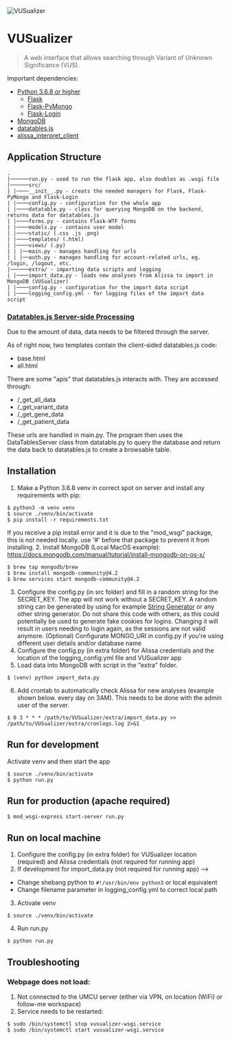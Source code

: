 <img src="https://i.imgur.com/zPP83aX.png" title="VUSualizer" alt="VUSualizer">

# VUSualizer

> A web interface that allows searching through Variant of Unknown Significance (VUS).

Important dependencies: 
- [Python 3.6.8 or higher](https://www.python.org/)
  - [Flask](https://pypi.org/project/Flask/)
  - [Flask-PyMongo](https://pypi.org/project/Flask-PyMongo/)
  - [Flask-Login]()
- [MongoDB](https://www.mongodb.com/)
- [datatables.js](https://datatables.net/)
- [alissa_interpret_client](https://github.com/UMCUGenetics/alissa_interpret_client)


## Application Structure 
```
.
|──────run.py - used to run the flask app, also doubles as .wsgi file
|──────src/
| |────__init__.py - creats the needed managers for Flask, Flask-PyMongo and Flask-Login
| |────config.py - configuration for the whole app
| |────datatable.py - class for querying MongoDB on the backend, returns data for datatables.js
| |────forms.py - contains Flask-WTF forms
| |────models.py - contains user model
| |────static/ (.css .js .png)
| |────templates/ (.html)
| |────views/ (.py)
| | |──main.py - manages handling for urls
| | |──auth.py - manages handling for account-related urls, eg. /login, /logout, etc.
|──────extra/ - importing data scripts and logging
| |────import_data.py - loads new analyses from Alissa to import in MongoDB (VUSualizer)
| |────config.py - configuration for the import data script
| |────logging_config.yml - for logging files of the import data script
```

### [Datatables.js Server-side Processing](https://datatables.net/manual/server-side)
Due to the amount of data, data needs to be filtered through the server.

As of right now, two templates contain the client-sided datatables.js code:
- base.html
- all.html

There are some "apis" that datatables.js interacts with. They are accessed through:
- /_get_all_data
- /_get_variant_data
- /_get_gene_data
- /_get_patient_data

These urls are handled in main.py. The program then uses the DataTablesServer class from datatable.py to query the database and return the data back to datatables.js to create a browsable table. 


## Installation

1. Make a Python 3.6.8 venv in correct spot on server and install any requirements with pip:
```
$ python3 -m venv venv
$ source ./venv/bin/activate
$ pip install -r requirements.txt
```
If you receive a pip install error and it is due to the "mod_wsgi" package, this is not needed locally. use '#' before that package to prevent it from installing.
2. Install MongoDB
(Local MacOS example): https://docs.mongodb.com/manual/tutorial/install-mongodb-on-os-x/
```
$ brew tap mongodb/brew
$ brew install mongodb-community@4.2
$ brew services start mongodb-community@4.2
```
3. Configure the config.py (in src folder) and fill in a random string for the SECRET_KEY. The app will not work without a SECRET_KEY. A random string can be generated by using for example [String Generator](https://www.random.org/strings/) or any other string generator. Do not share this code with others, as this could potentially be used to generate fake cookies for logins. Changing it will result in users needing to login again, as the sessions are not valid anymore.
(Optional) Configurate MONGO_URI in config.py if you're using different user details and/or database name
4. Configure the config.py (in extra folder) for Alissa credentials and the location of the logging_config.yml file and VUSualizer app
5. Load data into MongoDB with script in the "extra" folder.
```
$ (venv) python import_data.py
```
6. Add crontab to automatically check Alissa for new analyses (example shown below. every day on 3AM). This needs to be done with the admin user of the server. 
```
$ 0 3 * * * /path/to/VUSualizer/extra/import_data.py >> /path/to/VUSualizer/extra/cronlogs.log 2>&1
```

## Run for development
Activate venv and then start the app
```
$ source ./venv/bin/activate
$ python run.py
```
## Run for production (apache required)
```
$ mod_wsgi-express start-server run.py
```

## Run on local machine
1. Configure the config.py (in extra folder) for VUSualizer location (required) and Alissa credentials (not required for running app)
2. If development for import_data.py (not required for running app) --> 
  - Change shebang python to ```#!/usr/bin/env python3``` or local equivalent
  - Change filename parameter in logging_config.yml to correct local path
3. Activate venv
```
$ source ./venv/bin/activate
```
4. Run run.py
```
$ python run.py
```

## Troubleshooting
### Webpage does not load:
1. Not connected to the UMCU server (either via VPN, on location (WiFi) or follow-me workspace)
2. Service needs to be restarted:
```
$ sudo /bin/systemctl stop vusualizer-wsgi.service
$ sudo /bin/systemctl start vusualizer-wsgi.service
```
